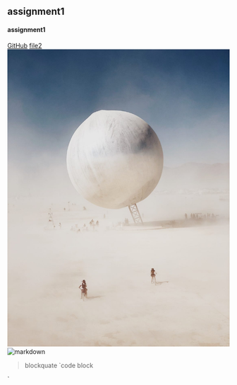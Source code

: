 ## assignment1
#### assignment1
[GitHub](http://github.com)
[file2](file2.md)
![picture](images/03-POTY-3rd-Peng-Hao-1100x1467.jpg)
![markdown](https://markdown-here.com/img/icon256.png)

>blockquate
`code block
<html>
  <body>
    <div></div>
  </body>
 </html>`
